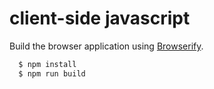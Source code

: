 # client-side javascript
Build the browser application using [Browserify][browserify].  
```sh
  $ npm install
  $ npm run build
```

[browserify]: http://browserify.org/
